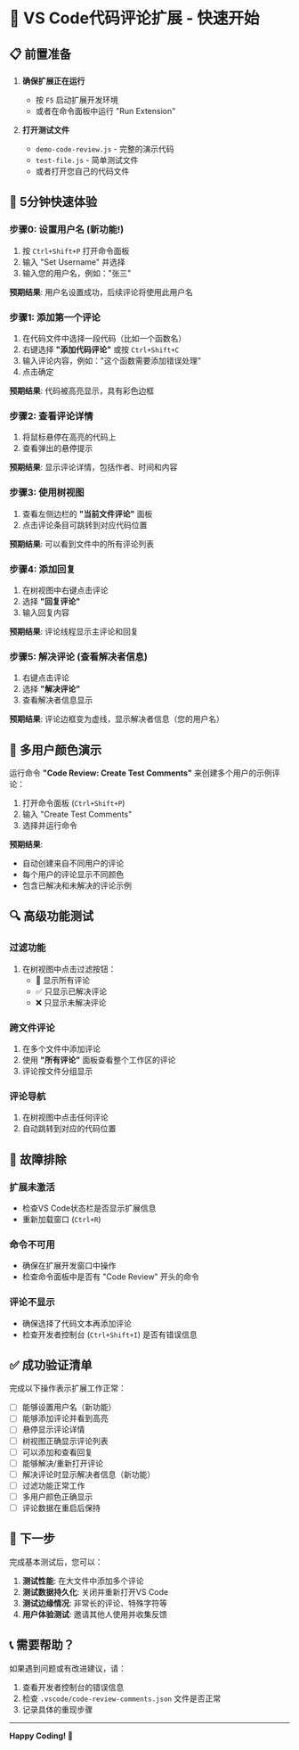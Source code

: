 # 🚀 VS Code代码评论扩展 - 快速开始

## 📋 前置准备

1. **确保扩展正在运行**
   - 按 `F5` 启动扩展开发环境
   - 或者在命令面板中运行 "Run Extension"

2. **打开测试文件**
   - `demo-code-review.js` - 完整的演示代码
   - `test-file.js` - 简单测试文件
   - 或者打开您自己的代码文件

## 🎯 5分钟快速体验

### 步骤0: 设置用户名 (新功能!)
1. 按 `Ctrl+Shift+P` 打开命令面板
2. 输入 "Set Username" 并选择
3. 输入您的用户名，例如："张三"

**预期结果**: 用户名设置成功，后续评论将使用此用户名

### 步骤1: 添加第一个评论
1. 在代码文件中选择一段代码（比如一个函数名）
2. 右键选择 **"添加代码评论"** 或按 `Ctrl+Shift+C`
3. 输入评论内容，例如："这个函数需要添加错误处理"
4. 点击确定

**预期结果**: 代码被高亮显示，具有彩色边框

### 步骤2: 查看评论详情
1. 将鼠标悬停在高亮的代码上
2. 查看弹出的悬停提示

**预期结果**: 显示评论详情，包括作者、时间和内容

### 步骤3: 使用树视图
1. 查看左侧边栏的 **"当前文件评论"** 面板
2. 点击评论条目可跳转到对应代码位置

**预期结果**: 可以看到文件中的所有评论列表

### 步骤4: 添加回复
1. 在树视图中右键点击评论
2. 选择 **"回复评论"**
3. 输入回复内容

**预期结果**: 评论线程显示主评论和回复

### 步骤5: 解决评论 (查看解决者信息)
1. 右键点击评论
2. 选择 **"解决评论"**
3. 查看解决者信息显示

**预期结果**: 评论边框变为虚线，显示解决者信息（您的用户名）

## 🎨 多用户颜色演示

运行命令 **"Code Review: Create Test Comments"** 来创建多个用户的示例评论：

1. 打开命令面板 (`Ctrl+Shift+P`)
2. 输入 "Create Test Comments"
3. 选择并运行命令

**预期结果**: 
- 自动创建来自不同用户的评论
- 每个用户的评论显示不同颜色
- 包含已解决和未解决的评论示例

## 🔍 高级功能测试

### 过滤功能
1. 在树视图中点击过滤按钮：
   - 📝 显示所有评论
   - ✅ 只显示已解决评论
   - ❌ 只显示未解决评论

### 跨文件评论
1. 在多个文件中添加评论
2. 使用 **"所有评论"** 面板查看整个工作区的评论
3. 评论按文件分组显示

### 评论导航
1. 在树视图中点击任何评论
2. 自动跳转到对应的代码位置

## 🐛 故障排除

### 扩展未激活
- 检查VS Code状态栏是否显示扩展信息
- 重新加载窗口 (`Ctrl+R`)

### 命令不可用
- 确保在扩展开发窗口中操作
- 检查命令面板中是否有 "Code Review" 开头的命令

### 评论不显示
- 确保选择了代码文本再添加评论
- 检查开发者控制台 (`Ctrl+Shift+I`) 是否有错误信息

## ✅ 成功验证清单

完成以下操作表示扩展工作正常：

- [ ] 能够设置用户名（新功能）
- [ ] 能够添加评论并看到高亮
- [ ] 悬停显示评论详情
- [ ] 树视图正确显示评论列表
- [ ] 可以添加和查看回复
- [ ] 能够解决/重新打开评论
- [ ] 解决评论时显示解决者信息（新功能）
- [ ] 过滤功能正常工作
- [ ] 多用户颜色正确显示
- [ ] 评论数据在重启后保持

## 🔄 下一步

完成基本测试后，您可以：

1. **测试性能**: 在大文件中添加多个评论
2. **测试数据持久化**: 关闭并重新打开VS Code
3. **测试边缘情况**: 非常长的评论、特殊字符等
4. **用户体验测试**: 邀请其他人使用并收集反馈

## 📞 需要帮助？

如果遇到问题或有改进建议，请：
1. 查看开发者控制台的错误信息
2. 检查 `.vscode/code-review-comments.json` 文件是否正常
3. 记录具体的重现步骤

---

**Happy Coding! 🎉**
